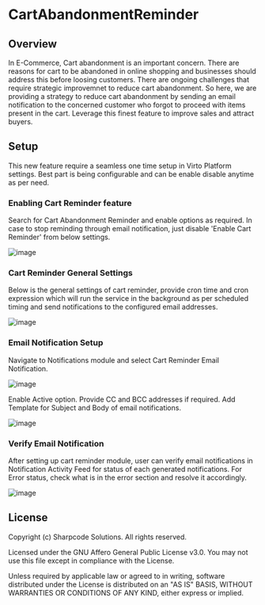 # CartAbandonmentReminder

## Overview

In E-Commerce, Cart abandonment is an important concern. There are reasons for cart to be abandoned in online shopping and businesses should address this before loosing customers. There are ongoing challenges that require strategic improvemnet to reduce cart abandonment. So here, we are providing a strategy to reduce cart abandonment by sending an email notification to the concerned customer who forgot to proceed with items present in the cart. Leverage this finest feature to improve sales and attract buyers.

## Setup
This new feature require a seamless one time setup in Virto Platform settings. Best part is being configurable and can be enable disable anytime as per need.

### Enabling Cart Reminder feature
Search for Cart Abandonment Reminder and enable options as required. In case to stop reminding through email notification, just disable 'Enable Cart Reminder' from below settings.

![image](https://github.com/reveation-labs/virto-cart-abandonment-module/assets/115815461/3453fae0-0285-4b57-99e1-7c933c9108e0)

### Cart Reminder General Settings
Below is the general settings of cart reminder, provide cron time and cron expression which will run the service in the background as per scheduled timing and send notifications to the configured email addresses.

![image](https://github.com/reveation-labs/virto-cart-abandonment-module/assets/115815461/bfa008f7-8a29-474e-afac-c6077266db0a)

### Email Notification Setup
Navigate to Notifications module and select Cart Reminder Email Notification.

![image](https://github.com/reveation-labs/virto-cart-abandonment-module/assets/115815461/44c018d7-7302-40f7-8126-ef823a510249)

Enable Active option.
Provide CC and BCC addresses if required.
Add Template for Subject and Body of email notifications.

![image](https://github.com/reveation-labs/virto-cart-abandonment-module/assets/115815461/68682f74-bb14-4ef2-943c-111985681eab)

### Verify Email Notification

After setting up cart reminder module, user can verify email notifications in Notification Activity Feed for status of each generated notifications.
For Error status, check what is in the error section and resolve it accordingly.

![image](https://github.com/reveation-labs/virto-cart-abandonment-module/assets/115815461/d96877a3-fbb9-4ba9-931b-801d4170634a)


## License

Copyright (c) Sharpcode Solutions. All rights reserved.

Licensed under the GNU Affero General Public License v3.0. You may not use this file except in compliance with the License.

Unless required by applicable law or agreed to in writing, software distributed under the License is distributed on an "AS IS" BASIS, WITHOUT WARRANTIES OR CONDITIONS OF ANY KIND, either express or implied.
